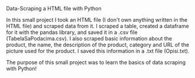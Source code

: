 Data-Scraping a HTML file with Python

In this small project I took an HTML file (I don't own anything written in the HTML file) and scraped data from it. I scraped a table, created a dataframe for it with the pandas library, and saved it in a .csv file (TabelaSaPodacima.csv). I also scraped basic information about the product, the name, the description of the product, category and URL of the picture used for the product. I saved this information in a .txt file (Opisi.txt).

The purpose of this small project was to learn the basics of data scraping with Python!
